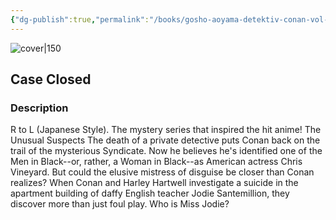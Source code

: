 ```yaml
---
{"dg-publish":true,"permalink":"/books/gosho-aoyama-detektiv-conan-vol-34/","title":"\"Detektiv Conan Vol. 34\"","tags":["manga","crime"]}
---
```




![cover|150](http://books.google.com/books/content?id=6OxGQQAACAAJ&printsec=frontcover&img=1&zoom=1&source=gbs_api)

## Case Closed

### Description

R to L (Japanese Style). The mystery series that inspired the hit anime! The Unusual Suspects The death of a private detective puts Conan back on the trail of the mysterious Syndicate. Now he believes he's identified one of the Men in Black--or, rather, a Woman in Black--as American actress Chris Vineyard. But could the elusive mistress of disguise be closer than Conan realizes? When Conan and Harley Hartwell investigate a suicide in the apartment building of daffy English teacher Jodie Santemillion, they discover more than just foul play. Who is Miss Jodie?
```